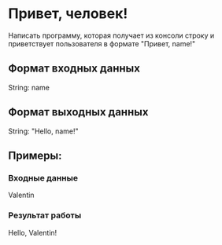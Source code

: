 # Привет, человек!
Написать программу, которая получает из консоли строку и приветствует пользователя в формате "Привет, name!"

## Формат входных данных
String: name
## Формат выходных данных
String: "Hello, name!"

## Примеры:
### Входные данные
Valentin
### Результат работы
Hello, Valentin!
